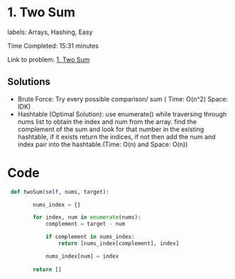 # 1. Two Sum

labels: Arrays, Hashing, Easy

Time Completed: 15:31 minutes

Link to problem: [1. Two Sum](https://leetcode.com/problems/two-sum/description/)

## Solutions

 - Brute Force: Try every possible comparison/ sum ( Time: O(n^2) Space: IDK)
 - Hashtable (Optimal Solution): use enumerate() while traversing through nums list to obtain the index and num from the array. find the complement of the sum and look for that number in the existing hashtable, if it exists return the indices, if not then add the num and index pair into the hashtable.(Time: O(n) and Space: O(n))

 # Code 

```python
 def twoSum(self, nums, target):

        nums_index = {}

        for index, num in enumerate(nums):
            complement = target - num

            if complement in nums_index:
                return [nums_index[complement], index]

            nums_index[num] = index
        
        return []